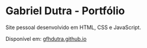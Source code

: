 # Gabriel Dutra - Portfólio

Site pessoal desenvolvido em HTML, CSS e JavaScript.

Disponível em: [gfhdutra.github.io](https://gfhdutra.github.io/)